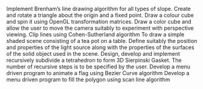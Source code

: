 Implement Brenham’s line drawing algorithm for all types of slope.
Create and rotate a triangle about the origin and a fixed point.
Draw a colour cube and spin it using OpenGL transformation matrices.
Draw a color cube and allow the user to move the camera suitably to experiment with perspective viewing.
Clip lines using Cohen-Sutherland algorithm
To draw a simple shaded scene consisting of a tea pot on a table. Define suitably the position and properties of the light source along with the properties of the surfaces of the solid object used in the scene.
Design, develop and implement recursively subdivide a tetrahedron to form 3D Sierpinski Gasket. The number of recursive steps is to be specified by the user.
Develop a menu driven program to animate a flag using Bezier Curve algorithm
Develop a menu driven program to fill the polygon using scan line algorithm
